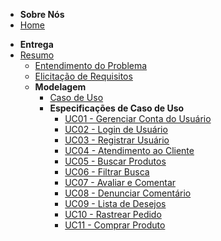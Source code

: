 * **Sobre Nós**
* [Home](/)
<!-- * [Entendendo a Entrega](./organizando-entrega.md)
    * [Parte 1](./entendimento-problema-original.md)
    * [Parte 2](./elicitacao-requisitos.md)
    * [Parte 3](./modelagem-requisitos.md)
    * [Parte 4](./finalizacao-requisitos.md) -->
* **Entrega**
* [Resumo](./entrega.md)
    * [Entendimento do Problema](./entendimento-problema.md)
    * [Elicitação de Requisitos](./elicitacao-requisitos.md)
    * **Modelagem**
        * [Caso de Uso](./caso-de-uso/diagrama-caso-de-uso.md)
        * **Especificações de Caso de Uso**
            * [UC01 - Gerenciar Conta do Usuário](./caso-de-uso/UC01-gerencia-conta-do-usuario.md)
            * [UC02 - Login de Usuário](./caso-de-uso/UC02-login-de-usuario.md)
            * [UC03 - Registrar Usuário](./caso-de-uso/UC03-registrar-usuario.md)
            * [UC04 - Atendimento ao Cliente](./caso-de-uso/UC04-atendimento-ao-cliente.md)
            * [UC05 - Buscar Produtos](./caso-de-uso/UC05-buscar-produto.md)
            * [UC06 - Filtrar Busca](./caso-de-uso/UC06-filtar-busca.md)
            * [UC07 - Avaliar e Comentar](./caso-de-uso/UC07-avaliações-comentario-de-produtos.md)
            * [UC08 - Denunciar Comentário](./caso-de-uso/UC08-denunciar-comentarios.md)
            * [UC09 - Lista de Desejos](./caso-de-uso/UC09-lista-de-desejos.md)
            * [UC10 - Rastrear Pedido](./caso-de-uso/UC10-rastrear-pedidos.md)
            * [UC11 - Comprar Produto](./caso-de-uso/UC11-comprar-produto.md)
